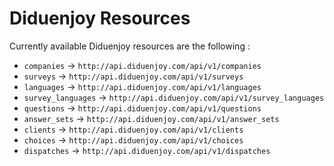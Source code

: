 # Diduenjoy Resources

Currently available Diduenjoy resources are the following :

- `companies`        -> `http://api.diduenjoy.com/api/v1/companies`
- `surveys`          -> `http://api.diduenjoy.com/api/v1/surveys`
- `languages`        -> `http://api.diduenjoy.com/api/v1/languages`
- `survey_languages` -> `http://api.diduenjoy.com/api/v1/survey_languages`
- `questions`        -> `http://api.diduenjoy.com/api/v1/questions`
- `answer_sets`      -> `http://api.diduenjoy.com/api/v1/answer_sets`
- `clients`          -> `http://api.diduenjoy.com/api/v1/clients`
- `choices`          -> `http://api.diduenjoy.com/api/v1/choices`
- `dispatches`       -> `http://api.diduenjoy.com/api/v1/dispatches`